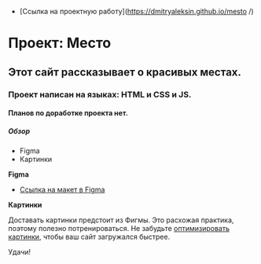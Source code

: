 * [Ссылка на проектную работу](https://dmitryaleksin.github.io/mesto /)

# Проект: Место

## Этот сайт рассказывает о красивых местах.

### Проект написан на языках: HTML и CSS и JS.

#### Планов по доработке проекта нет.

##### Обзор

* Figma
* Картинки

**Figma**

* [Ссылка на макет в Figma](https://www.figma.com/file/2cn9N9jSkmxD84oJik7xL7/JavaScript.-Sprint-4?node-id=0%3A1)

**Картинки**

Доставать картинки предстоит из Фигмы. Это расхожая практика, поэтому полезно потренироваться.
Не забудьте [оптимизировать картинки](https://tinypng.com/), чтобы ваш сайт загружался быстрее.

Удачи!

